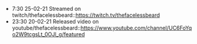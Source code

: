 - 7:30 25-02-21 Streamed on twitch/thefacelessbeard::https://twitch.tv/thefacelessbeard
- 23:30 20-02-21 Released video on youtube/thefacelessbeard::https://www.youtube.com/channel/UC6FoYqo2W9tcgsLt_0OJl_g/featured
